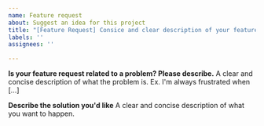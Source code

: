 ```yaml
---
name: Feature request
about: Suggest an idea for this project
title: "[Feature Request] Consice and clear description of your feature request"
labels: ''
assignees: ''

---
```


<!--
=> We already have lots of feature requests open. Please search the existing requests first and look for feature requests similar to yours.

=> Don't remove the [Feature Request] prefix from the title.

-->

**Is your feature request related to a problem? Please describe.**
A clear and concise description of what the problem is. Ex. I'm always frustrated when [...]

**Describe the solution you'd like**
A clear and concise description of what you want to happen.
